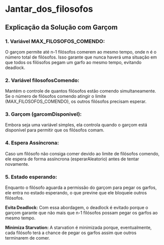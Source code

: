 # Jantar_dos_filosofos

## Explicação da Solução com Garçom

### 1. Variável MAX_FILOSOFOS_COMENDO:

O garçom permite até n-1 filósofos comerem ao mesmo tempo, onde n é o número total de filósofos. Isso garante que nunca haverá uma situação em que todos os filósofos pegam um garfo ao mesmo tempo, evitando deadlock.

### 2. Variável filosofosComendo:

Mantém o controle de quantos filósofos estão comendo simultaneamente. Se o número de filósofos comendo atingir o limite (MAX_FILOSOFOS_COMENDO), os outros filósofos precisam esperar.

### 3. Garçom (garcomDisponivel):

Embora seja uma variável simples, ela controla quando o garçom está disponível para permitir que os filósofos comam.

### 4. Espera Assíncrona:

Caso um filósofo não consiga comer devido ao limite de filósofos comendo, ele espera de forma assíncrona (esperarAleatorio) antes de tentar novamente.

### 5. Estado esperando:

Enquanto o filósofo aguarda a permissão do garçom para pegar os garfos, ele entra no estado esperando, o que previne que ele bloqueie outros filósofos.


**Evita Deadlock:** Com essa abordagem, o deadlock é evitado porque o garçom garante que não mais que n-1 filósofos possam pegar os garfos ao mesmo tempo.

**Minimiza Starvation:** A starvation é minimizada porque, eventualmente, cada filósofo terá a chance de pegar os garfos assim que outros terminarem de comer.
